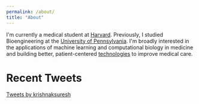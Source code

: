 ```yaml
---
permalink: /about/
title: "About"
---
```

I'm currently a medical student at [Harvard](https://hms.harvard.edu/). Previously, I studied Bioengineering at the [University of Pennsylvania](https://www.upenn.edu/). I'm broadly interested in the applications of machine learning and computational biology in medicine and building better, patient-centered [technologies](/projects) to improve medical care. 

# Recent Tweets
<a class="twitter-timeline" data-lang="en" data-height="800" data-theme="light" href="https://twitter.com/krishnaksuresh">Tweets by krishnaksuresh</a> <script async src="https://platform.twitter.com/widgets.js" charset="utf-8"></script>